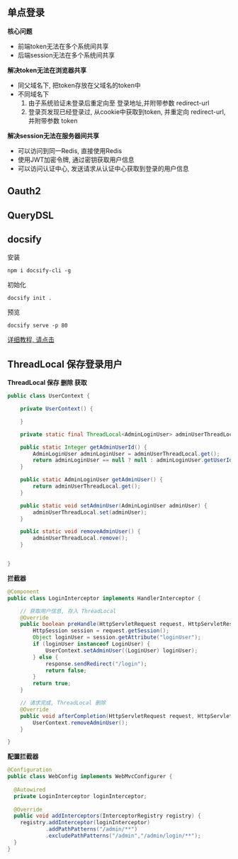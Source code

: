 ## 单点登录

**核心问题**

- 前端token无法在多个系统间共享
- 后端session无法在多个系统间共享

**解决token无法在浏览器共享**

- 同父域名下, 把token存放在父域名的token中
- 不同域名下
    1. 由子系统验证未登录后重定向至 登录地址,并附带参数 redirect-url
    2. 登录页发现已经登录过, 从cookie中获取到token, 并重定向 redirect-url, 并附带参数 token

**解决session无法在服务器间共享**

- 可以访问到同一Redis, 直接使用Redis
- 使用JWT加密令牌, 通过密钥获取用户信息
- 可以访问认证中心, 发送请求从认证中心获取到登录的用户信息

## Oauth2

## QueryDSL

## docsify

安装

```shell
npm i docsify-cli -g
```

初始化

```shell
docsify init .
```

预览

```shell
docsify serve -p 80
```

[详细教程, 请点击](https://blog.csdn.net/liyou123456789/article/details/124504727)


## ThreadLocal 保存登录用户

**ThreadLocal 保存 删除 获取**
```java
public class UserContext {

    private UserContext() {

    }

    private static final ThreadLocal<AdminLoginUser> adminUserThreadLocal = new ThreadLocal<AdminLoginUser>();

    public static Integer getAdminUserId() {
        AdminLoginUser adminLoginUser = adminUserThreadLocal.get();
        return adminLoginUser == null ? null : adminLoginUser.getUserId();
    }

    public static AdminLoginUser getAdminUser() {
        return adminUserThreadLocal.get();
    }

    public static void setAdminUser(AdminLoginUser adminUser) {
        adminUserThreadLocal.set(adminUser);
    }

    public static void removeAdminUser() {
        adminUserThreadLocal.remove();
    }


}
```

**拦截器**

```java
@Component
public class LoginInterceptor implements HandlerInterceptor {

    // 获取用户信息, 存入 ThreadLocal
    @Override
    public boolean preHandle(HttpServletRequest request, HttpServletResponse response, Object handler) throws Exception {
        HttpSession session = request.getSession();
        Object loginUser = session.getAttribute("loginUser");
        if (loginUser instanceof LoginUser) {
            UserContext.setAdminUser((LoginUser) loginUser);
        } else {
            response.sendRedirect("/login");
            return false;
        }
        return true;
    }

    // 请求完成, ThreadLocal 删除
    @Override
    public void afterCompletion(HttpServletRequest request, HttpServletResponse response, Object handler, Exception ex) throws Exception {
        UserContext.removeAdminUser();
    }

}
```

**配置拦截器**

```java
@Configuration
public class WebConfig implements WebMvcConfigurer {
    
  @Autowired
  private LoginInterceptor loginInterceptor;
  
  @Override
  public void addInterceptors(InterceptorRegistry registry) {
    registry.addInterceptor(loginInterceptor)
            .addPathPatterns("/admin/**")
            .excludePathPatterns("/admin","/admin/login/**");
  }
}
```